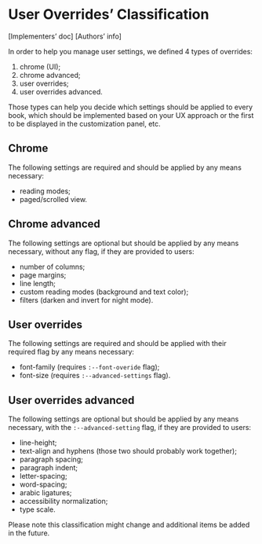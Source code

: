 # User Overrides’ Classification

[Implementers’ doc] [Authors’ info]

In order to help you manage user settings, we defined 4 types of overrides: 

1. chrome (UI);
2. chrome advanced;
3. user overrides;
4. user overrides advanced.

Those types can help you decide which settings should be applied to every book, which should be implemented based on your UX approach or the first to be displayed in the customization panel, etc.

## Chrome

The following settings are required and should be applied by any means necessary:

- reading modes;
- paged/scrolled view.

## Chrome advanced

The following settings are optional but should be applied by any means necessary, without any flag, if they are provided to users:

- number of columns;
- page margins;
- line length;
- custom reading modes (background and text color);
- filters (darken and invert for night mode).

## User overrides

The following settings are required and should be applied with their required flag by any means necessary:

- font-family (requires `:--font-overide` flag);
- font-size (requires `:--advanced-settings` flag).

## User overrides advanced

The following settings are optional but should be applied by any means necessary, with the `:--advanced-setting` flag, if they are provided to users:

- line-height;
- text-align and hyphens (those two should probably work together);
- paragraph spacing;
- paragraph indent;
- letter-spacing;
- word-spacing;
- arabic ligatures;
- accessibility normalization;
- type scale.

Please note this classification might change and additional items be added in the future.